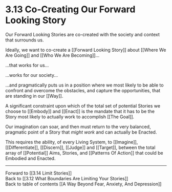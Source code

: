 # 3.13 Co-Creating Our Forward Looking Story

Our Forward Looking Stories are co-created with the society and context that surrounds us. 

Ideally, we want to co-create a [[Forward Looking Story]] about [[Where We Are Going]] and [[Who We Are Becoming]]... 

...that works for us...

...works for our society...

...and pragmatically puts us in a position where we most likely to be able to confront and overcome the obstacles, and capture the opportunities, that are standing in our [[Way]].  

A significant constraint upon which of the total set of potential Stories we choose to [[Embody]] and [[Enact]] is the mandate that it has to be the Story most likely to actually work to accomplish [[The Goal]]. 

Our imagination can soar, and then must return to the very balanced, pragmatic point of a Story that _might work_ and can actually be Enacted. 

This requires the ability, of every Living System, to [[Imagine]], [[Differentiate]], [[Discern]], [[Judge]] and [[Target]], between the total array of [[Potential]] Aims, Stories, and [[Patterns Of Action]] that could be Embodied and Enacted. 

___

Forward to [[3.14 Limit Stories]]          
Back to [[3.12 What Boundaries Are Limiting Your Stories]]        
Back to table of contents [[A Way Beyond Fear, Anxiety, And Depression]]    




